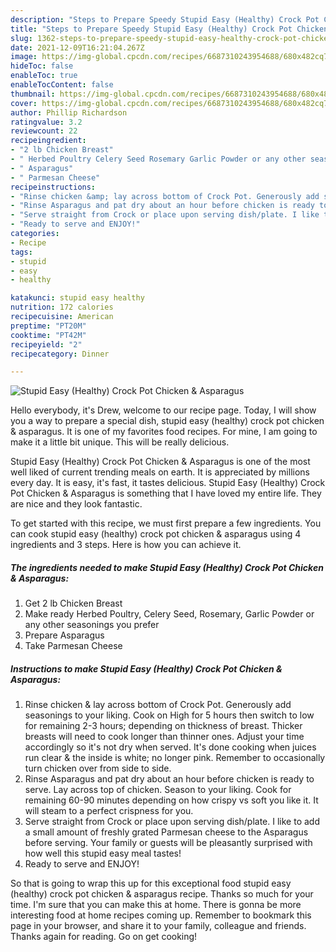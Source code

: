 ```yaml
---
description: "Steps to Prepare Speedy Stupid Easy (Healthy) Crock Pot Chicken &amp;amp; Asparagus"
title: "Steps to Prepare Speedy Stupid Easy (Healthy) Crock Pot Chicken &amp;amp; Asparagus"
slug: 1362-steps-to-prepare-speedy-stupid-easy-healthy-crock-pot-chicken-and-amp-asparagus
date: 2021-12-09T16:21:04.267Z
image: https://img-global.cpcdn.com/recipes/6687310243954688/680x482cq70/stupid-easy-healthy-crock-pot-chicken-asparagus-recipe-main-photo.jpg
hideToc: false
enableToc: true
enableTocContent: false
thumbnail: https://img-global.cpcdn.com/recipes/6687310243954688/680x482cq70/stupid-easy-healthy-crock-pot-chicken-asparagus-recipe-main-photo.jpg
cover: https://img-global.cpcdn.com/recipes/6687310243954688/680x482cq70/stupid-easy-healthy-crock-pot-chicken-asparagus-recipe-main-photo.jpg
author: Phillip Richardson
ratingvalue: 3.2
reviewcount: 22
recipeingredient:
- "2 lb Chicken Breast"
- " Herbed Poultry Celery Seed Rosemary Garlic Powder or any other seasonings you prefer"
- " Asparagus"
- " Parmesan Cheese"
recipeinstructions:
- "Rinse chicken &amp; lay across bottom of Crock Pot. Generously add seasonings to your liking. Cook on High for 5 hours then switch to low for remaining 2-3 hours; depending on thickness of breast. Thicker breasts will need to cook longer than thinner ones. Adjust your time accordingly so it&#39;s not dry when served. It&#39;s done cooking when juices run clear &amp; the inside is white; no longer pink. Remember to occasionally turn chicken over from side to side."
- "Rinse Asparagus and pat dry about an hour before chicken is ready to serve. Lay across top of chicken. Season to your liking. Cook for remaining 60-90 minutes depending on how crispy vs soft you like it. It will steam to a perfect crispness for you."
- "Serve straight from Crock or place upon serving dish/plate. I like to add a small amount of freshly grated Parmesan cheese to the Asparagus before serving. Your family or guests will be pleasantly surprised with how well this stupid easy meal tastes!"
- "Ready to serve and ENJOY!"
categories:
- Recipe
tags:
- stupid
- easy
- healthy

katakunci: stupid easy healthy 
nutrition: 172 calories
recipecuisine: American
preptime: "PT20M"
cooktime: "PT42M"
recipeyield: "2"
recipecategory: Dinner

---
```



![Stupid Easy (Healthy) Crock Pot Chicken &amp; Asparagus](https://img-global.cpcdn.com/recipes/6687310243954688/680x482cq70/stupid-easy-healthy-crock-pot-chicken-asparagus-recipe-main-photo.jpg)

Hello everybody, it's Drew, welcome to our recipe page. Today, I will show you a way to prepare a special dish, stupid easy (healthy) crock pot chicken &amp; asparagus. It is one of my favorites food recipes. For mine, I am going to make it a little bit unique. This will be really delicious.



Stupid Easy (Healthy) Crock Pot Chicken &amp; Asparagus is one of the most well liked of current trending meals on earth. It is appreciated by millions every day. It is easy, it's fast, it tastes delicious. Stupid Easy (Healthy) Crock Pot Chicken &amp; Asparagus is something that I have loved my entire life. They are nice and they look fantastic.


To get started with this recipe, we must first prepare a few ingredients. You can cook stupid easy (healthy) crock pot chicken &amp; asparagus using 4 ingredients and 3 steps. Here is how you can achieve it.

<!--inarticleads1-->

##### The ingredients needed to make Stupid Easy (Healthy) Crock Pot Chicken &amp; Asparagus:

1. Get 2 lb Chicken Breast
1. Make ready  Herbed Poultry, Celery Seed, Rosemary, Garlic Powder or any other seasonings you prefer
1. Prepare  Asparagus
1. Take  Parmesan Cheese




<!--inarticleads2-->

##### Instructions to make Stupid Easy (Healthy) Crock Pot Chicken &amp; Asparagus:

1. Rinse chicken &amp; lay across bottom of Crock Pot. Generously add seasonings to your liking. Cook on High for 5 hours then switch to low for remaining 2-3 hours; depending on thickness of breast. Thicker breasts will need to cook longer than thinner ones. Adjust your time accordingly so it&#39;s not dry when served. It&#39;s done cooking when juices run clear &amp; the inside is white; no longer pink. Remember to occasionally turn chicken over from side to side.
1. Rinse Asparagus and pat dry about an hour before chicken is ready to serve. Lay across top of chicken. Season to your liking. Cook for remaining 60-90 minutes depending on how crispy vs soft you like it. It will steam to a perfect crispness for you.
1. Serve straight from Crock or place upon serving dish/plate. I like to add a small amount of freshly grated Parmesan cheese to the Asparagus before serving. Your family or guests will be pleasantly surprised with how well this stupid easy meal tastes!
1. Ready to serve and ENJOY!



So that is going to wrap this up for this exceptional food stupid easy (healthy) crock pot chicken &amp; asparagus recipe. Thanks so much for your time. I'm sure that you can make this at home. There is gonna be more interesting food at home recipes coming up. Remember to bookmark this page in your browser, and share it to your family, colleague and friends. Thanks again for reading. Go on get cooking!
